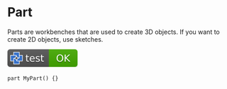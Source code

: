 # Part

Parts are workbenches that are used to create 3D objects.
If you want to create 2D objects, use sketches.

[![test](.test/part_basic.svg)](.test/part_basic.log)

```µcad,part_basic
part MyPart() {}
```
